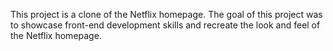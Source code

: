 This project is a clone of the Netflix homepage. The goal of this project was to showcase front-end development skills and recreate the look and feel of the Netflix homepage.
